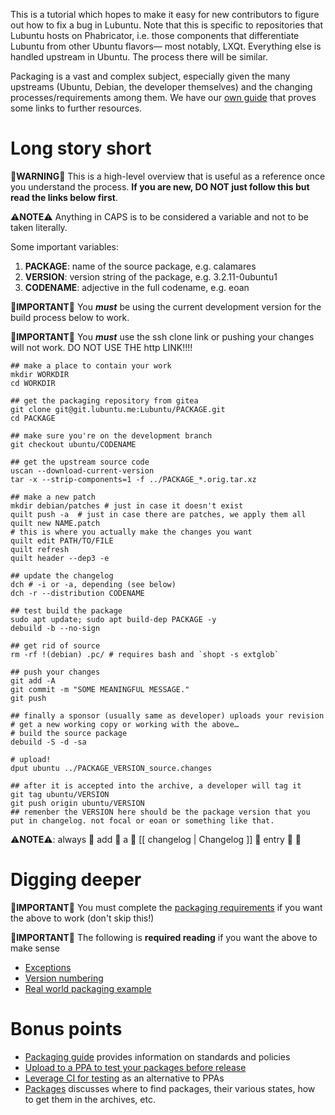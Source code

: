 This is a tutorial which hopes to make it easy for new contributors to figure out how to fix a bug in Lubuntu. Note that this is specific to repositories that Lubuntu hosts on Phabricator, i.e. those components that differentiate Lubuntu from other Ubuntu flavors— most notably, LXQt. Everything else is handled upstream in Ubuntu. The process there will be similar.

Packaging is a vast and complex subject, especially given the many upstreams (Ubuntu, Debian, the developer themselves) and the changing processes/requirements among them. We have our [own guide](https://git.lubuntu.me/lubuntu-wiki/wiki/wiki/Packaging-Guide) that proves some links to further resources.

Long story short
================

🚨**WARNING**🚨 This is a high-level overview that is useful as a reference once you understand the process. **If you are new, DO NOT just follow this but read the links below first**.

⚠️**NOTE**⚠️ Anything in CAPS is to be considered a variable and not to be taken literally. 

Some important variables:
 1. **PACKAGE**: name of the source package, e.g. calamares
 1. **VERSION**: version string of the package, e.g. 3.2.11-0ubuntu1
 1. **CODENAME**: adjective in the full codename, e.g. eoan

📣**IMPORTANT**📣 You ***must*** be using the current development version for the build process below to work.

📣**IMPORTANT**📣 You ***must*** use the ssh clone link or pushing your changes will not work. DO NOT USE THE http LINK!!!!

```lang=sh
## make a place to contain your work
mkdir WORKDIR
cd WORKDIR

## get the packaging repository from gitea
git clone git@git.lubuntu.me:Lubuntu/PACKAGE.git
cd PACKAGE

## make sure you're on the development branch
git checkout ubuntu/CODENAME

## get the upstream source code
uscan --download-current-version
tar -x --strip-components=1 -f ../PACKAGE_*.orig.tar.xz

## make a new patch
mkdir debian/patches # just in case it doesn't exist
quilt push -a  # just in case there are patches, we apply them all
quilt new NAME.patch
# this is where you actually make the changes you want
quilt edit PATH/TO/FILE 
quilt refresh
quilt header --dep3 -e

## update the changelog
dch # -i or -a, depending (see below)
dch -r --distribution CODENAME

## test build the package
sudo apt update; sudo apt build-dep PACKAGE -y
debuild -b --no-sign

## get rid of source
rm -rf !(debian) .pc/ # requires bash and `shopt -s extglob`

## push your changes
git add -A
git commit -m "SOME MEANINGFUL MESSAGE."
git push

## finally a sponsor (usually same as developer) uploads your revision
# get a new working copy or working with the above…
# build the source package
debuild -S -d -sa

# upload!
dput ubuntu ../PACKAGE_VERSION_source.changes

## after it is accepted into the archive, a developer will tag it
git tag ubuntu/VERSION
git push origin ubuntu/VERSION
## remenber the VERSION here should be the package version that you put in changelog. not focal or eoan or something like that.

```
⚠️**NOTE**⚠️: always 👏 add 👏 a 👏 [[ changelog | Changelog ]] 👏 entry 👏 🤣

Digging deeper
==============

📣**IMPORTANT**📣 You must complete the [packaging requirements](https://git.lubuntu.me/lubuntu-wiki/wiki/wiki/Packaging-Requirements) if you want the above to work (don't skip this!)

📣**IMPORTANT**📣 The following is **required reading** if you want the above to make sense

 * [Exceptions](https://git.lubuntu.me/lubuntu-wiki/wiki/wiki/Packaging-Exceptions)
 * [Version numbering](https://phab.lubuntu.me/w/packaging/packaging-versions/)
 * [Real world packaging example](https://git.lubuntu.me/lubuntu-wiki/wiki/wiki/Packaging-Example)

Bonus points
============

 * [Packaging guide](https://git.lubuntu.me/lubuntu-wiki/wiki/wiki/Packaging-Guide) provides information on standards and policies
 * [Upload to a PPA to test your packages before release](https://phab.lubuntu.me/w/packaging/packaging-ppa/)
 * [Leverage CI for testing](https://phab.lubuntu.me/w/packaging/ci/) as an alternative to PPAs
 * [Packages](https://git.lubuntu.me/lubuntu-wiki/wiki/wiki/Packages) discusses where to find packages, their various states, how to get them in the archives, etc.